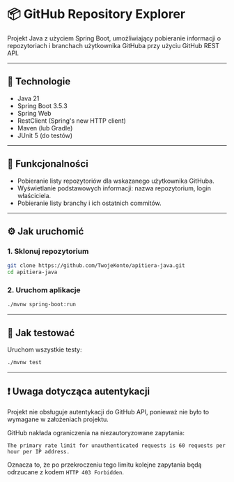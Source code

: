 # 📦 GitHub Repository Explorer

Projekt Java z użyciem Spring Boot, umożliwiający pobieranie informacji o repozytoriach i branchach użytkownika GitHuba przy użyciu GitHub REST API.

---

## 🔧 Technologie

- Java 21
- Spring Boot 3.5.3
- Spring Web
- RestClient (Spring's new HTTP client)
- Maven (lub Gradle)
- JUnit 5 (do testów)

---

## 🚀 Funkcjonalności

- Pobieranie listy repozytoriów dla wskazanego użytkownika GitHuba.
- Wyświetlanie podstawowych informacji: nazwa repozytorium, login właściciela.
- Pobieranie listy branchy i ich ostatnich commitów.

---


## ⚙️ Jak uruchomić

### 1. Sklonuj repozytorium

```bash
git clone https://github.com/TwojeKonto/apitiera-java.git
cd apitiera-java 
```
### 2. Uruchom aplikacje

```bash
./mvnw spring-boot:run
```

---

## 🧪 Jak testować

Uruchom wszystkie testy:

```bash
./mvnw test
```

---

## ❗ Uwaga dotycząca autentykacji

Projekt nie obsługuje autentykacji do GitHub API, ponieważ nie było to wymagane w założeniach projektu.

GitHub nakłada ograniczenia na niezautoryzowane zapytania:

`The primary rate limit for unauthenticated requests is 60 requests per hour per IP address.`

Oznacza to, że po przekroczeniu tego limitu kolejne zapytania będą odrzucane z kodem `HTTP 403 Forbidden`.